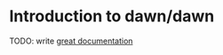 # Introduction to dawn/dawn

TODO: write [great documentation](http://jacobian.org/writing/what-to-write/)
